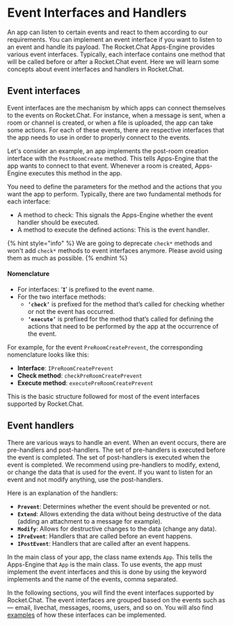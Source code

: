 # Event Interfaces and Handlers

An app can listen to certain events and react to them according to our requirements. You can implement an event interface if you want to listen to an event and handle its payload. The Rocket.Chat Apps-Engine provides various event interfaces. Typically, each interface contains one method that will be called before or after a Rocket.Chat event. Here we will learn some concepts about event interfaces and handlers in Rocket.Chat.

## Event interfaces

Event interfaces are the mechanism by which apps can connect themselves to the events on Rocket.Chat. For instance, when a message is sent, when a room or channel is created, or when a file is uploaded, the app can take some actions. For each of these events, there are respective interfaces that the app needs to use in order to properly connect to the events.

Let's consider an example, an app implements the post-room creation interface with the `PostRoomCreate` method. This tells Apps-Engine that the app wants to connect to that event. Whenever a room is created, Apps-Engine executes this method in the app.

You need to define the parameters for the method and the actions that you want the app to perform. Typically, there are two fundamental methods for each interface:

* A method to check: This signals the Apps-Engine whether the event handler should be executed.
* A method to execute the defined actions: This is the event handler.

{% hint style="info" %}
We are going to deprecate `check*` methods and won't add `check*` methods to event interfaces anymore. Please avoid using them as much as possible.
{% endhint %}

#### **Nomenclature**

* For interfaces: ‘**`I`**’ is prefixed to the event name.
* For the two interface methods:
  * **`‘check’`** is prefixed for the method that’s called for checking whether or not the event has occurred.
  * **`‘execute’`** is prefixed for the method that’s called for defining the actions that need to be performed by the app at the occurrence of the event.

For example, for the event `PreRoomCreatePrevent`, the corresponding nomenclature looks like this:

* **Interface**: `IPreRoomCreatePrevent`
* **Check method**: `checkPreRoomCreatePrevent`
* **Execute method**: `executePreRoomCreatePrevent`

This is the basic structure followed for most of the event interfaces supported by Rocket.Chat.&#x20;

## Event handlers

There are various ways to handle an event. When an event occurs, there are pre-handlers and post-handlers. The set of pre-handlers is executed before the event is completed. The set of post-handlers is executed when the event is completed. We recommend using pre-handlers to modify, extend, or change the data that is used for the event. If you want to listen for an event and not modify anything, use the post-handlers.

Here is an explanation of the handlers:

* **`Prevent`**: Determines whether the event should be prevented or not.
* **`Extend`**: Allows extending the data without being destructive of the data (adding an attachment to a message for example).
* **`Modify`**: Allows for destructive changes to the data (change any data).
* **`IPreEvent`**: Handlers that are called before an event happens.
* **`IPostEvent`**: Handlers that are called after an event happens.

In the main class of your app, the class name extends `App`. This tells the Apps-Engine that `App` is the main class. To use events, the app must implement the event interfaces and this is done by using the keyword implements and the name of the events, comma separated.

In the following sections, you will find the event interfaces supported by Rocket.Chat. The event interfaces are grouped based on the events such as — email, livechat, messages, rooms, users, and so on. You will also find [examples](../event-interfaces/examples.md) of how these interfaces can be implemented.
